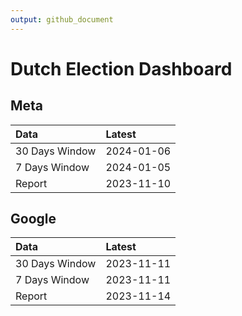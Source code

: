 ```yaml
---
output: github_document
---
```


# Dutch Election Dashboard



## Meta


|Data           |Latest     |
|:--------------|:----------|
|30 Days Window |2024-01-06 |
|7 Days Window  |2024-01-05 |
|Report         |2023-11-10 |

## Google


|Data           |Latest     |
|:--------------|:----------|
|30 Days Window |2023-11-11 |
|7 Days Window  |2023-11-11 |
|Report         |2023-11-14 |

